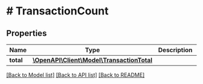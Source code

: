 # # TransactionCount

## Properties

Name | Type | Description | Notes
------------ | ------------- | ------------- | -------------
**total** | [**\OpenAPI\Client\Model\TransactionTotal**](TransactionTotal.md) |  | [optional]

[[Back to Model list]](../../README.md#models) [[Back to API list]](../../README.md#endpoints) [[Back to README]](../../README.md)
